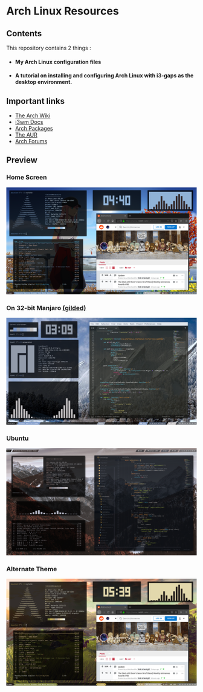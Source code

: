 # Arch Linux Resources

## Contents
This repository contains 2 things :
- #### My Arch Linux configuration files
- #### A tutorial on installing and configuring Arch Linux with i3-gaps as the desktop environment.

## Important links
- [The Arch Wiki](https://wiki.archlinux.org/)
- [i3wm Docs](https://i3wm.org/)
- [Arch Packages](https://www.archlinux.org/packages/)
- [The AUR](https://aur.archlinux.org/)
- [Arch Forums](https://bbs.archlinux.org/)

## Preview
### Home Screen
![Screenshot](Desktop.png)
### On 32-bit Manjaro [(gilded)](https://www.reddit.com/r/unixporn/comments/bmubrq/i3gaps_had_a_32bit_pc_at_home_with_xpyuck_so_i/)
![Screenshot](Manjaro.png)
### Ubuntu
![Screenshot](ubuntu.png)
### Alternate Theme
![Screenshot](Alternate.png)
